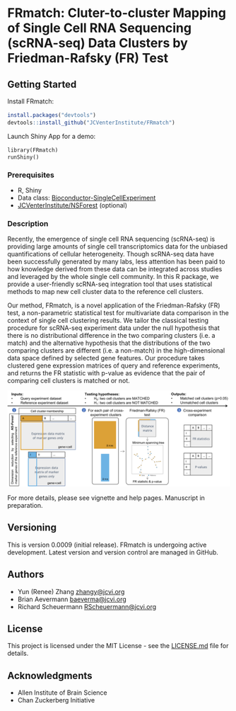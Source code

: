 # FRmatch: Cluter-to-cluster Mapping of Single Cell RNA Sequencing (scRNA-seq) Data Clusters by Friedman-Rafsky (FR) Test

## Getting Started

Install FRmatch:
```R
install.packages("devtools")
devtools::install_github("JCVenterInstitute/FRmatch")
```

Launch Shiny App for a demo:
```
library(FRmatch)
runShiny()
```

### Prerequisites

* R, Shiny
* Data class: [Bioconductor-SingleCellExperiment](https://bioconductor.org/packages/release/bioc/html/SingleCellExperiment.html)
* [JCVenterInstitute/NSForest](https://github.com/JCVenterInstitute/NSForest) (optional)


### Description

Recently, the emergence of single cell RNA sequencing (scRNA-seq) is providing large amounts of single cell transcriptomics data for the unbiased quantifications of cellular heterogeneity. Though scRNA-seq data have been successfully generated by many labs, less attention has been paid to how knowledge derived from these data can be integrated across studies and leveraged by the whole single cell community.  In this R package, we provide a user-friendly scRNA-seq integration tool that uses statistical methods to map new cell cluster data to the reference cell clusters.

Our method, FRmatch, is a novel application of the Friedman-Rafsky (FR) test, a non-parametric statistical test for multivariate data comparison in the context of single cell clustering results. We tailor the classical testing procedure for scRNA-seq experiment data under the null hypothesis that there is no distributional difference in the two comparing clusters (i.e. a match) and the alternative hypothesis that the distributions of the two comparing clusters are different (i.e. a non-match) in the high-dimensional data space defined by selected gene features. Our procedure takes clustered gene expression matrices of query and reference experiments, and returns the FR statistic with p-value as evidence that the pair of comparing cell clusters is matched or not. 

![](vignettes/FRmatch-scheme.png)

For more details, please see vignette and help pages. Manuscript in preparation.

## Versioning

This is version 0.0009 (initial release). 
FRmatch is undergoing active development. Latest version and version control are managed in GitHub.

## Authors

* Yun (Renee) Zhang zhangy@jcvi.org
* Brian Aevermann baeverma@jcvi.org
* Richard Scheuermann RScheuermann@jcvi.org


## License

This project is licensed under the MIT License - see the [LICENSE.md](LICENSE.md) file for details.

## Acknowledgments

* Allen Institute of Brain Science
* Chan Zuckerberg Initiative 


